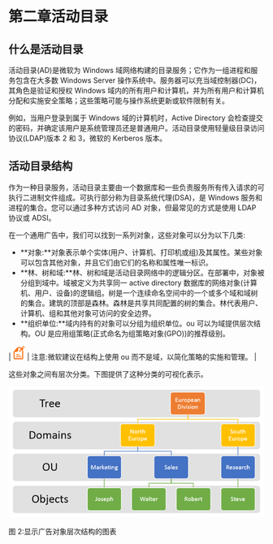 # 第二章活动目录

## 什么是活动目录

活动目录(AD)是微软为 Windows 域网络构建的目录服务；它作为一组进程和服务包含在大多数 Windows Server 操作系统中。服务器可以充当域控制器(DC)，其角色是验证和授权 Windows 域内的所有用户和计算机，并为所有用户和计算机分配和实施安全策略；这些策略可能与操作系统更新或软件限制有关。

例如，当用户登录到属于 Windows 域的计算机时，Active Directory 会检查提交的密码，并确定该用户是系统管理员还是普通用户。活动目录使用轻量级目录访问协议(LDAP)版本 2 和 3，微软的 Kerberos 版本。

## 活动目录结构

作为一种目录服务，活动目录主要由一个数据库和一些负责服务所有传入请求的可执行二进制文件组成。可执行部分称为目录系统代理(DSA)，是 Windows 服务和进程的集合。您可以通过多种方式访问 AD 对象，但最常见的方式是使用 LDAP 协议或 ADSI。

在一个通用广告中，我们可以找到一系列对象，这些对象可以分为以下几类:

*   **对象:**对象表示单个实体(用户、计算机、打印机或组)及其属性。某些对象可以包含其他对象，并且它们由它们的名称和属性唯一标识。
*   **林、树和域:**林、树和域是活动目录网络中的逻辑分区。在部署中，对象被分组到域中。域被定义为共享同一 active directory 数据库的网络对象(计算机、用户、设备)的逻辑组。树是一个连续命名空间中的一个或多个域和域树的集合。建筑的顶部是森林。森林是共享共同配置的树的集合。林代表用户、计算机、组和其他对象可访问的安全边界。
*   **组织单位:**域内持有的对象可以分组为组织单位。ou 可以为域提供层次结构。OU 是应用组策略(正式命名为组策略对象(GPO))的推荐级别。

| ![](img/note.png) | 注意:微软建议在结构上使用 ou 而不是域，以简化策略的实施和管理。 |

这些对象之间有层次分类。下图提供了这种分类的可视化表示。

![](img/image003.png)

图 2:显示广告对象层次结构的图表